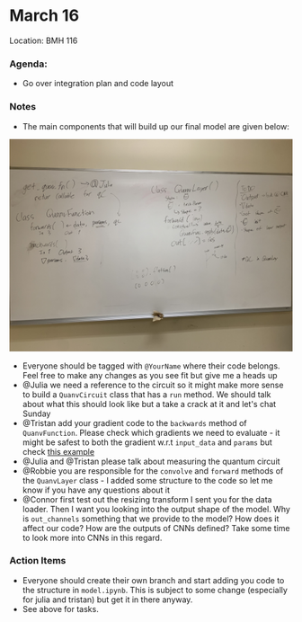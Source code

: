 # March 16
Location: BMH 116

### Agenda:
- Go over integration plan and code layout
  
### Notes
- The main components that will build up our final model are given below:

![QNN Model Components](mar-16-diagram.jpg)

- Everyone should be tagged with `@YourName` where their code belongs. Feel free to make any changes as you see fit but give me a heads up
- @Julia we need a reference to the circuit so it might make more sense to build a `QuanvCircuit` class that has a `run` method. We should talk about what this should look like but a take a crack at it and let's chat Sunday
- @Tristan add your gradient code to the `backwards` method of `QuanvFunction`. Please check which gradients we need to evaluate - it might be safest to both the gradient w.r.t `input_data` and `params` but check [this example](https://pytorch.org/docs/stable/notes/extending.html#example)
- @Julia and @Tristan please talk about measuring the quantum circuit
- @Robbie you are responsible for the `convolve` and `forward` methods of the `QuanvLayer` class - I added some structure to the code so let me know if you have any questions about it
- @Connor first test out the resizing transform I sent you for the data loader. Then I want you looking into the output shape of the model. Why is `out_channels` something that we provide to the model? How does it affect our code? How are the outputs of CNNs defined? Take some time to look more into CNNs in this regard.

### Action Items
- Everyone should create their own branch and start adding you code to the structure in `model.ipynb`. This is subject to some change (especially for julia and tristan) but get it in there anyway.
- See above for tasks.


